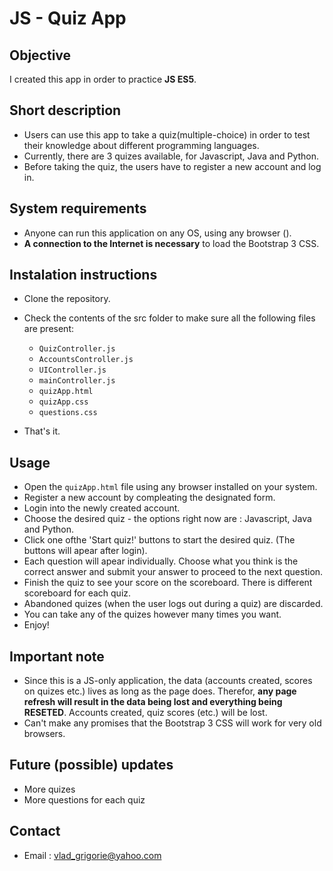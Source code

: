 # JS - Quiz App

## Objective

I created this app in order to practice **JS ES5**.

## Short description

- Users can use this app to take a quiz(multiple-choice) in order to test their knowledge about different programming languages.
- Currently, there are 3 quizes available, for Javascript, Java and Python.
- Before taking the quiz, the users have to register a new account and log in.

## System requirements

- Anyone can run this application on any OS, using any browser ().
- **A connection to the Internet is necessary** to load the Bootstrap 3 CSS.

## Instalation instructions

- Clone the repository.
- Check the contents of the src folder to make sure all the following files are present: 
    - `QuizController.js`
    - `AccountsController.js`
    - `UIController.js`
    - `mainController.js`
    - `quizApp.html`
    - `quizApp.css`
    - `questions.css` 

- That's it.
  
## Usage

- Open the `quizApp.html` file using any browser installed on your system.
- Register a new account by compleating the designated form.
- Login into the newly created account.
- Choose the desired quiz - the options right now are : Javascript, Java and Python.
- Click one ofthe 'Start quiz!' buttons to start the desired quiz. (The buttons will apear after login).
- Each question will apear individually. Choose what you think is the correct answer and submit your answer to proceed to the next question.
- Finish the quiz to see your score on the scoreboard. There is different scoreboard for each quiz.
- Abandoned quizes (when the user logs out during a quiz) are discarded.
- You can take any of the quizes however many times you want.
- Enjoy!

## Important note

- Since this is a JS-only application, the data (accounts created, scores on quizes etc.) lives as long as the page does. Therefor, **any page refresh will result in the data being lost and everything being RESETED**. Accounts created, quiz scores (etc.) will be lost.
- Can't make any promises that the Bootstrap 3 CSS will work for very old browsers.

## Future (possible) updates

- More quizes
- More questions for each quiz

## Contact

- Email : vlad_grigorie@yahoo.com
